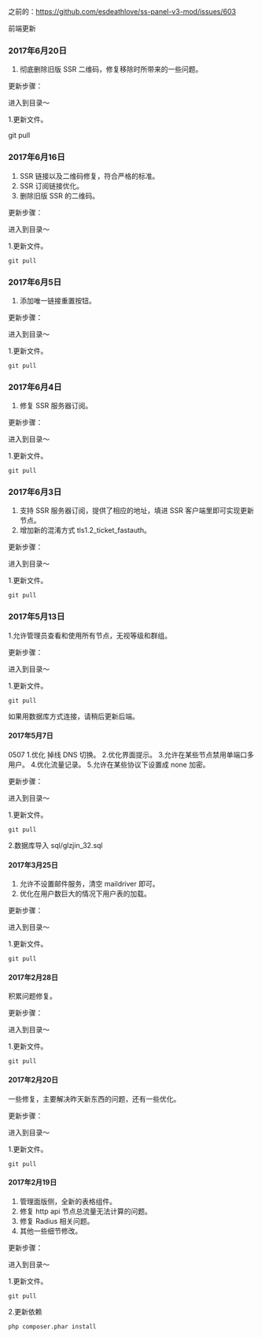 之前的：https://github.com/esdeathlove/ss-panel-v3-mod/issues/603

前端更新

### 2017年6月20日

1. 彻底删除旧版 SSR 二维码，修复移除时所带来的一些问题。

更新步骤：

进入到目录～

1.更新文件。

git pull

### 2017年6月16日

1. SSR 链接以及二维码修复，符合严格的标准。
2. SSR 订阅链接优化。
3.  删除旧版 SSR 的二维码。

更新步骤：

进入到目录～

1.更新文件。

`git pull`

### 2017年6月5日

1. 添加唯一链接重置按钮。

更新步骤：

进入到目录～

1.更新文件。

`git pull`

### 2017年6月4日

1. 修复 SSR 服务器订阅。

更新步骤：

进入到目录～

1.更新文件。

`git pull`

### 2017年6月3日

1. 支持 SSR 服务器订阅，提供了相应的地址，填进 SSR 客户端里即可实现更新节点。
2. 增加新的混淆方式 tls1.2_ticket_fastauth。

更新步骤：

进入到目录～

1.更新文件。

`git pull`

### 2017年5月13日

1.允许管理员查看和使用所有节点，无视等级和群组。

更新步骤：

进入到目录～

1.更新文件。

`git pull`

如果用数据库方式连接，请稍后更新后端。

#### 2017年5月7日

0507
    1.优化 掉线 DNS 切换。
    2.优化界面提示。
    3.允许在某些节点禁用单端口多用户。
    4.优化流量记录。
    5.允许在某些协议下设置成 none 加密。


更新步骤：

进入到目录～

1.更新文件。

`git pull`

2.数据库导入 sql/glzjin_32.sql

#### 2017年3月25日

1. 允许不设置邮件服务，清空 maildriver 即可。
2. 优化在用户数巨大的情况下用户表的加载。

更新步骤：

进入到目录～

1.更新文件。

`git pull`

#### 2017年2月28日

积累问题修复。

更新步骤：

进入到目录～

1.更新文件。

`git pull`

#### 2017年2月20日

一些修复，主要解决昨天新东西的问题，还有一些优化。

更新步骤：

进入到目录～

1.更新文件。

`git pull`

#### 2017年2月19日

1. 管理面版侧，全新的表格组件。
2. 修复 http api 节点总流量无法计算的问题。
3. 修复 Radius 相关问题。
4. 其他一些细节修改。

更新步骤：

进入到目录～

1.更新文件。

`git pull`

2.更新依赖

`php composer.phar install`

